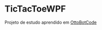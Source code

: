 # TicTacToeWPF
Projeto de estudo aprendido em [OttoBotCode](https://www.youtube.com/watch?v=OHRWRpT9WcE)
